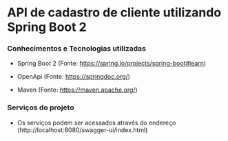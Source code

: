 # API de cadastro de cliente utilizando Spring Boot 2

### Conhecimentos e Tecnologias utilizadas

* Spring Boot 2 (Fonte: https://spring.io/projects/spring-boot#learn)

* OpenApi (Fonte: https://springdoc.org/)

* Maven (Fonte: https://maven.apache.org/)

### Serviços do projeto

* Os serviços podem ser acessados através do endereço (http://localhost:8080/swagger-ui/index.html)


